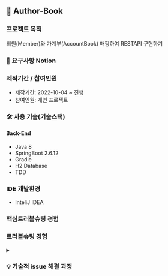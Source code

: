 ## 📌 Author-Book

###  프로젝트 목적 
회원(Member)와 가계부(AccountBook) 매핑하여 RESTAPI 구현하기

### 📌 요구사항 Notion


###  제작기간 / 참여인원
+ 제작기간: 2022-10-04 ~ 진행
+ 참여인원: 개인 프로젝트

### 🛠 사용 기술(기술스택)
#### Back-End
+ Java 8
+ SpringBoot 2.6.12
+ Gradle
+ H2 Database
+ TDD

### IDE 개발환경
+ InteliJ IDEA

###  핵심트러블슈팅 경험

###  트러블슈팅 경험

<details>
<summary></summary>
<div markdown="1">


</div>
</details> 


### 💡 기술적 issue 해결 과정


  


